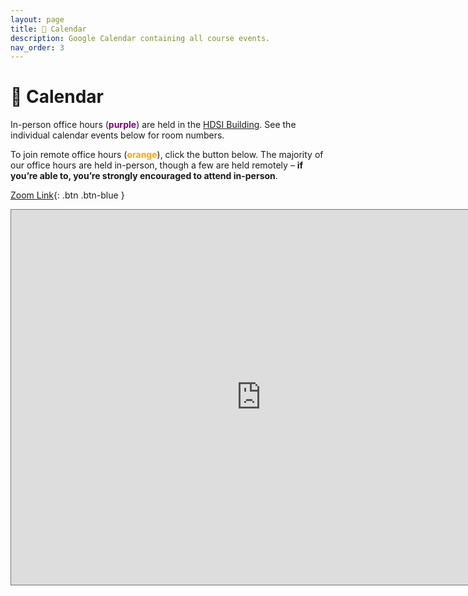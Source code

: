 ```yaml
---
layout: page
title: 📆 Calendar
description: Google Calendar containing all course events.
nav_order: 3
---
```


# 📆 Calendar

In-person office hours (<span style="color:purple"><b>purple</b></span>) are held in the [HDSI Building](https://map.concept3d.com/?id=1005#!m/246301). See the individual calendar events below for room numbers.

To join remote office hours (<span style="color:orange"><b>orange</b></span>), click the button below. The majority of our office hours are held in-person, though a few are held remotely – **if you’re able to, you’re strongly encouraged to attend in-person**.

[Zoom Link](https://ucsd.zoom.us/j/93375397963){: .btn .btn-blue }

<iframe src="https://calendar.google.com/calendar/embed?height=600&wkst=1&bgcolor=%23ffffff&ctz=America%2FLos_Angeles&mode=WEEK&showTitle=0&showNav=1&showPrint=0&showTz=1&showCalendars=1&showTabs=1&src=YWFhOTYwM2I0ODJiYmQ3NTViY2NmYTQ2MTJhMDIyMDg4ZDI0ZjAxMDk0ODQzODgzZmQ2ZWY2ZWZhOWJiMmNmZEBncm91cC5jYWxlbmRhci5nb29nbGUuY29t&src=NmQ2YTM5MjViOTdjMjE0OTU4N2I2MGRjYjQyNzJmNDExMmExMzNmNGY4YzQzZmUyNmQwZGUwYTA2MzdlMTcxY0Bncm91cC5jYWxlbmRhci5nb29nbGUuY29t&src=NzI3ODUxZjc2YzMxNjdmODA1ZmI5NjU5YjE4YTU1NWUxZDFiODVjY2QwZWVhOWU1YjdkMWE2NmJjMzJjMzMzZUBncm91cC5jYWxlbmRhci5nb29nbGUuY29t&color=%233F51B5&color=%238E24AA&color=%23F4511E" style="border:solid 1px #777" width="800" height="600" frameborder="0" scrolling="no"></iframe>